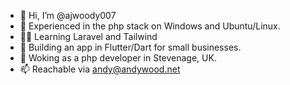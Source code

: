 - 👋 Hi, I’m @ajwoody007
- 👀 Experienced in the php stack on Windows and Ubuntu/Linux.
- 🧑‍🎓 Learning Laravel and Tailwind
- 🌱 Building an app in Flutter/Dart for small businesses.
- 💞️ Woking as a php developer in Stevenage, UK.
- 📫 Reachable via andy@andywood.net

<!---
ajwoody007/ajwoody007 is a ✨ special ✨ repository because its `README.md` (this file) appears on your GitHub profile.
You can click the Preview link to take a look at your changes.
--->
